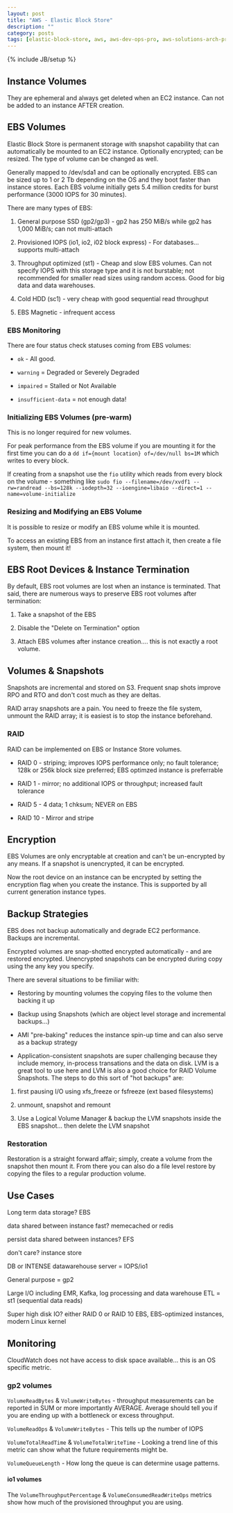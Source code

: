 ```yaml
---
layout: post
title: "AWS - Elastic Block Store"
description: ""
category: posts
tags: [elastic-block-store, aws, aws-dev-ops-pro, aws-solutions-arch-pro]
---
```

{% include JB/setup %}

## Instance Volumes

They are ephemeral and always get deleted when an EC2 instance. Can not be added to an instance AFTER creation.

## EBS Volumes

Elastic Block Store is permanent storage with snapshot capability that can automatically be mounted to an EC2 instance. Optionally encrypted; can be resized. The type of volume can be changed as well. 

Generally mapped to /dev/sda1 and can be optionally encrypted. EBS can be sized up to 1 or 2 Tb depending on the OS and they boot faster than instance stores. Each EBS volume initially gets 5.4 million credits for burst performance (3000 IOPS for 30 minutes). 

There are many types of EBS:

1. General purpose SSD (gp2/gp3) - gp2 has 250 MiB/s while gp2 has 1,000 MiB/s; can not multi-attach

2. Provisioned IOPS (io1, io2, i02 block express) - For databases... supports multi-attach

3. Throughput optimized (st1) - Cheap and slow EBS volumes. Can not specify IOPS with this storage type and it is not burstable; not recommended for smaller read sizes using random access. Good for big data and data warehouses.

4. Cold HDD (sc1) - very cheap with good sequential read throughput

5. EBS Magnetic - infrequent access

### EBS Monitoring

There are four status check statuses coming from EBS volumes:

- `ok` - All good.

- `warning` = Degraded or Severely Degraded

- `impaired` = Stalled or Not Available 

- `insufficient-data` = not enough data!

### Initializing EBS Volumes (pre-warm)

This is no longer required for new volumes.

For peak performance from the EBS volume if you are mounting it for the first time you can do a `dd if={mount location} of=/dev/null bs=1M` which writes to every block. 

If creating from a snapshot use the `fio` utility which reads from every block on the volume - something like `sudo fio --filename=/dev/xvdf1 --rw=randread --bs=128k --iodepth=32 --ioengine=libaio --direct=1 --name=volume-initialize`

### Resizing and Modifying an EBS Volume

It is possible to resize or modify an EBS volume while it is mounted.

To access an existing EBS from an instance first attach it, then create a file system, then mount it!

## EBS Root Devices &amp; Instance Termination

By default, EBS root volumes are lost when an instance is terminated. That said, there are numerous ways to preserve EBS root volumes after termination:

1. Take a snapshot of the EBS

2. Disable the "Delete on Termination" option

3. Attach EBS volumes after instance creation.... this is not exactly a root volume.

## Volumes &amp; Snapshots

Snapshots are incremental and stored on S3. Frequent snap shots improve RPO and RTO and don't cost much as they are deltas.

RAID array snapshots are a pain. You need to freeze the file system, unmount the RAID array; it is easiest is to stop the instance beforehand.

### RAID

RAID can be implemented on EBS or Instance Store volumes.

- RAID 0 - striping; improves IOPS performance only; no fault tolerance; 128k or 256k block size preferred; EBS optimzed instance is preferrable

- RAID 1 - mirror; no additional IOPS or throughput; increased fault tolerance

- RAID 5 - 4 data; 1 chksum; NEVER on EBS

- RAID 10 - Mirror and stripe

## Encryption

EBS Volumes are only encryptable at creation and can't be un-encrypted by any means. If a snapshot is unencrypted, it can be encrypted.

Now the root device on an instance can be encrypted by setting the encryption flag when you create the instance. This is supported by all current generation instance types.

## Backup Strategies

EBS does not backup automatically and degrade EC2 performance. Backups are incremental.

Encrypted volumes are snap-shotted encrypted automatically - and are restored encrypted. Unencrypted snapshots can be encrypted during copy using the any key you specify.

There are several situations to be fimiliar with:

- Restoring by mounting volumes the copying files to the volume then backing it up

- Backup using Snapshots (which are object level storage and incremental backups...)

- AMI "pre-baking" reduces the instance spin-up time and can also serve as a backup strategy

- Application-consistent snapshots are super challenging because they include memory, in-process transations and the data on disk. LVM is a great tool to use here and LVM is also a good choice for RAID Volume Snapshots. The steps to do this sort of "hot backups" are:

1. first pausing I/O using xfs_freeze or fsfreeze (ext based filesystems)

1. unmount, snapshot and remount

1. Use a Logical Volume Manager & backup the LVM snapshots inside the EBS snapshot... then delete the LVM snapshot

### Restoration

Restoration is a straight forward affair; simply, create a volume from the snapshot then mount it. From there you can also do a file level restore by copying the files to a regular production volume.

## Use Cases

Long term data storage? EBS

data shared between instance fast? memecached or redis

persist data shared between instances? EFS

don't care? instance store

DB or INTENSE datawarehouse server = IOPS/io1

General purpose = gp2

Large I/O including EMR, Kafka, log processing and data warehouse ETL = st1 (sequential data reads)

Super high disk IO? either RAID 0 or RAID 10 EBS, EBS-optimized instances, modern Linux kernel

## Monitoring

CloudWatch does not have access to disk space available... this is an OS specific metric.

### gp2 volumes

`VolumeReadBytes` & `VolumeWriteBytes` - throughput measurements can be reported in SUM or more importantly AVERAGE. Average should tell you if you are ending up with a bottleneck or excess throughput.

`VolumeReadOps` & `VolumeWriteBytes` - This tells up the number of IOPS

`VolumeTotalReadTime` & `VolumeTotalWriteTime` - Looking a trend line of this metric can show what the future requirements might be.

`VolumeQueueLength` - How long the queue is can determine usage patterns. 

#### io1 volumes

The `VolumeThroughputPercentage` & `VolumeConsumedReadWriteOps` metrics show how much of the provisioned throughput you are using. 
